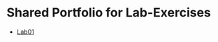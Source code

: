 # Shared Portfolio for Lab-Exercises
+ [Lab01][1]

[1]: https://github.com/pasci199601815/IoTMadlmayrNigl/tree/master/Lab-Exercises/Lab01
